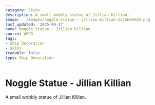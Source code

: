 ```yaml
---
category: Skins
description: A small wobbly statue of Jillian Killian.
image: ../images/noggle-statue---jillian-killian-2a7ab00546.png
last_updated: '2025-09-17'
name: Noggle Statue - Jillian Killian
source: WFCD
tags:
- Ship Decoration
- Skins
tradable: false
type: Ship Decoration
---
```


# Noggle Statue - Jillian Killian

A small wobbly statue of Jillian Killian.


